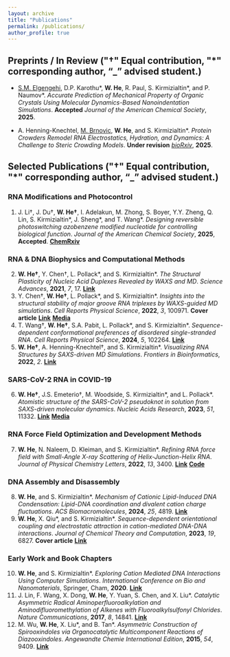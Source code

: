 ```yaml
---
layout: archive
title: "Publications"
permalink: /publications/
author_profile: true
---
```


## Preprints / In Review ("†" Equal contribution, "*" corresponding author, “_” advised student.)

- <ins>S.M. Elgengehi</ins>, D.P. Karothu\*, **W. He**, R. Paul, S. Kirmizialtin\*, and P. Naumov\*. *Accurate Prediction of Mechanical
Property of Organic Crystals Using Molecular Dynamics-Based Nanoindentation Simulations*. **Accepted** *Journal of the American Chemical Society*, **2025**.

- A. Henning-Knechtel, <ins>M. Brnovic</ins>, **W. He**, and S. Kirmizialtin\*. *Protein Crowders Remodel RNA Electrostatics,
Hydration, and Dynamics: A Challenge to Steric Crowding Models*. **Under revision** *<a href="https://www.biorxiv.org/content/10.1101/2025.09.25.678182v1" target="_blank" rel="noopener">bioRxiv</a>*, **2025**.

## Selected Publications ("†" Equal contribution, "*" corresponding author, “_” advised student.)

### RNA Modifications and Photocontrol

<ol start="1">
<li>J. Li†, J. Du†, <b>W. He†</b>, I. Adelakun, M. Zhong, S. Boyer, Y.Y. Zheng, Q. Lin, S. Kirmizialtin*, J. Sheng*, and T. Wang*. <i>Designing reversible photoswitching azobenzene modified nucleotide for controlling biological function</i>. <i>Journal of the American Chemical Society</i>, <b>2025</b>, <b>Accepted</b>. <b><a href="https://chemrxiv.org/engage/chemrxiv/article-details/67a125dd81d2151a0212bcc4">ChemRxiv</a></b></li>
</ol>

### RNA & DNA Biophysics and Computational Methods

<ol start="2">
<li><b>W. He†</b>, Y. Chen†, L. Pollack*, and S. Kirmizialtin*. <i>The Structural Plasticity of Nucleic Acid Duplexes Revealed by WAXS and MD</i>. <i>Science Advances</i>, <b>2021</b>, <i>7</i>, 17. <b><a href="https://www.science.org/doi/10.1126/sciadv.abf6106">Link</a></b></li>

<li>Y. Chen†, <b>W. He†</b>, L. Pollack*, and S. Kirmizialtin*. <i>Insights into the structural stability of major groove RNA triplexes by WAXS-guided MD simulations</i>. <i>Cell Reports Physical Science</i>, <b>2022</b>, <i>3</i>, 100971. <b>Cover article</b> <b><a href="https://www.cell.com/cell-reports-physical-science/fulltext/S2666-3864(22)00257-0">Link</a></b> <b><a href="https://www.natureasia.com/en/nmiddleeast/article/10.1038/nmiddleeast.2022.41">Media</a></b></li>

<li>T. Wang†, <b>W. He†</b>, S.A. Pabit, L. Pollack*, and S. Kirmizialtin*. <i>Sequence-dependent conformational preferences of disordered single-stranded RNA</i>. <i>Cell Reports Physical Science</i>, <b>2024</b>, <i>5</i>, 102264. <b><a href="https://www.cell.com/cell-reports-physical-science/fulltext/S2666-3864(24)00569-1">Link</a></b></li>

<li><b>W. He†</b>, A. Henning-Knechtel†, and S. Kirmizialtin*. <i>Visualizing RNA Structures by SAXS-driven MD Simulations</i>. <i>Frontiers in Bioinformatics</i>, <b>2022</b>, <i>2</i>. <b><a href="https://www.frontiersin.org/journals/bioinformatics/articles/10.3389/fbinf.2022.781949/full">Link</a></b></li>
</ol>

### SARS-CoV-2 RNA in COVID-19

<ol start="6">
<li><b>W. He†</b>, J.S. Emeterio†, M. Woodside, S. Kirmizialtin*, and L. Pollack*. <i>Atomistic structure of the SARS-CoV-2 pseudoknot in solution from SAXS-driven molecular dynamics</i>. <i>Nucleic Acids Research</i>, <b>2023</b>, <i>51</i>, 11332. <b><a href="https://academic.oup.com/nar/article/51/20/11332/7306679">Link</a></b> <b><a href="https://www.bnl.gov/newsroom/news.php?a=221744">Media</a></b></li>
</ol>

### RNA Force Field Optimization and Development Methods

<ol start="7">
<li><b>W. He</b>, N. Naleem, D. Kleiman, and S. Kirmizialtin*. <i>Refining RNA force field with Small-Angle X-ray Scattering of Helix-Junction-Helix RNA</i>. <i>Journal of Physical Chemistry Letters</i>, <b>2022</b>, <i>13</i>, 3400. <b><a href="https://pubs.acs.org/doi/10.1021/acs.jpclett.2c00359">Link</a></b> <b><a href="https://gitlab.com/KirmizialtinLab/hb_cufix">Code</a></b></li>
</ol>

### DNA Assembly and Disassembly

<ol start="8">
<li><b>W. He</b>, and S. Kirmizialtin*. <i>Mechanism of Cationic Lipid-Induced DNA Condensation: Lipid-DNA coordination and divalent cation charge fluctuations</i>. <i>ACS Biomacromolecules</i>, <b>2024</b>, <i>25</i>, 4819. <b><a href="https://pubs.acs.org/doi/10.1021/acs.biomac.4c00192">Link</a></b></li>

<li><b>W. He</b>, X. Qiu*, and S. Kirmizialtin*. <i>Sequence-dependent orientational coupling and electrostatic attraction in cation-mediated DNA-DNA interactions</i>. <i>Journal of Chemical Theory and Computation</i>, <b>2023</b>, <i>19</i>, 6827. <b>Cover article</b> <b><a href="https://pubs.acs.org/doi/10.1021/acs.jctc.3c00520">Link</a></b></li>
</ol>

### Early Work and Book Chapters

<ol start="10">
<li><b>W. He</b>, and S. Kirmizialtin*. <i>Exploring Cation Mediated DNA Interactions Using Computer Simulations</i>. <i>International Conference on Bio and Nanomaterials</i>, Springer, Cham, <b>2020</b>. <b><a href="https://link.springer.com/chapter/10.1007/978-3-030-47705-9_6">Link</a></b></li>

<li>J. Lin, F. Wang, X. Dong, <b>W. He</b>, Y. Yuan, S. Chen, and X. Liu*. <i>Catalytic Asymmetric Radical Aminoperfluoroalkylation and Aminodifluoromethylation of Alkenes with Fluoroalkylsulfonyl Chlorides</i>. <i>Nature Communications</i>, <b>2017</b>, <i>8</i>, 14841. <b><a href="https://www.nature.com/articles/ncomms14841">Link</a></b></li>

<li>M. Wu, <b>W. He</b>, X. Liu*, and B. Tan*. <i>Asymmetric Construction of Spirooxindoles via Organocatalytic Multicomponent Reactions of Diazooxindoles</i>. <i>Angewandte Chemie International Edition</i>, <b>2015</b>, <i>54</i>, 9409. <b><a href="https://onlinelibrary.wiley.com/doi/10.1002/anie.201504640">Link</a></b></li>
</ol>




